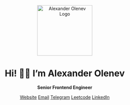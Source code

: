 <div align="center">

<img alt="Alexander Olenev Logo" height="160" src="https://aolenev.me/cdn/aolenev_me.png" width="174" />

# Hi!  👋🏻  I’m Alexander Olenev

**Senior Frontend Engineer**

[Website](https://www.aolenev.me) [Email](mailto:hello@aolenev.me) [Telegram](https://t.me/aolenevme) [Leetcode](https://leetcode.com/aolenevme/) [LinkedIn](https://www.linkedin.com/in/aolenevme/)

</div>
